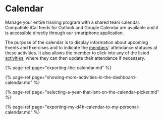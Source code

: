 # Calendar

Manage your entire training program with a shared team calendar. Compatible iCal feeds for Outlook and Google Calendar are available and it is accessible directly through our smartphone application.  
  
The purpose of the calendar is to display information about upcoming Events and Exercises and to indicate the [members](../untitled/)' attendance statuses at these activities. It also allows the member to click into any of the listed [activities](../../shared-services/activities/), where they can then update their attendance if necessary.

{% page-ref page="exporting-the-calendar.md" %}

{% page-ref page="showing-more-activities-in-the-dashboard-calendar.md" %}

{% page-ref page="selecting-a-year-that-isnt-on-the-calendar-picker.md" %}

{% page-ref page="exporting-my-d4h-calendar-to-my-personal-calendar.md" %}





